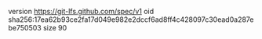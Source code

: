 version https://git-lfs.github.com/spec/v1
oid sha256:17ea62b93ce2fa17d049e982e2dccf6ad8ff4c428097c30ead0a287ebe750503
size 90
